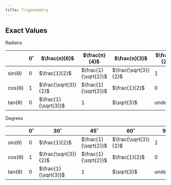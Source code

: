 ```yaml
---
title: Trigonometry
---
```


## Exact Values

Radians

|        | 0˚  | $\frac{π}{6}$        | $\frac{π}{4}$        | $\frac{π}{3}$        | $\frac{π}{2}$ |
| ------ | --- | -------------------- | -------------------- | -------------------- | ------------- |
| sin(θ) | 0   | $\frac{1}{2}$        | $\frac{1}{\sqrt{2}}$ | $\frac{\sqrt{3}}{2}$ | 1             |
| cos(θ) | 1   | $\frac{\sqrt{3}}{2}$ | $\frac{1}{\sqrt{2}}$ | $\frac{1}{2}$        | 0             |
| tan(θ) | 0   | $\frac{1}{\sqrt{3}}$ | 1                    | $\sqrt{3}$           | undefined              |


Degrees

|        | 0˚  | 30˚                  | 45˚                  | 60˚                  | 90˚ |
| ------ | --- | -------------------- | -------------------- | -------------------- | ------------- |
| sin(θ) | 0   | $\frac{1}{2}$        | $\frac{1}{\sqrt{2}}$ | $\frac{\sqrt{3}}{2}$ | 1             |
| cos(θ) | 1   | $\frac{\sqrt{3}}{2}$ | $\frac{1}{\sqrt{2}}$ | $\frac{1}{2}$        | 0             |
| tan(θ) | 0   | $\frac{1}{\sqrt{3}}$ | 1                    | $\sqrt{3}$           | undefined     |


